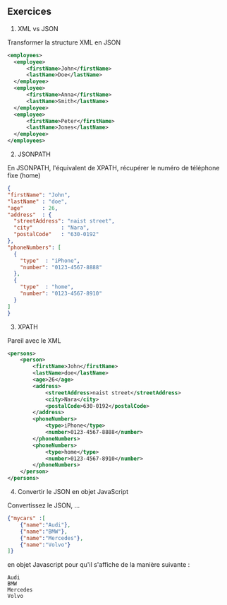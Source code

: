 ## Exercices

1. XML vs JSON

Transformer la structure XML en JSON

```XML
<employees>
  <employee>
	  <firstName>John</firstName>
	  <lastName>Doe</lastName>
  </employee>
  <employee>
	  <firstName>Anna</firstName>
	  <lastName>Smith</lastName>
  </employee>
  <employee>
	  <firstName>Peter</firstName>
	  <lastName>Jones</lastName>
  </employee>
</employees>
```

2. JSONPATH

En JSONPATH, l'équivalent de XPATH, récupérer le numéro de téléphone fixe (home)

```JSON
{
"firstName": "John",
"lastName" : "doe",
"age"      : 26,
"address"  : {
  "streetAddress": "naist street",
  "city"         : "Nara",
  "postalCode"   : "630-0192"
},
"phoneNumbers": [
  {
    "type"  : "iPhone",
    "number": "0123-4567-8888"
  },
  {
    "type"  : "home",
    "number": "0123-4567-8910"
  }
]
}
```
3.  XPATH

Pareil avec le XML

```XML
<persons>
	<person>
		<firstName>John</firstName>
		<lastName>doe</lastName>
		<age>26</age>
		<address>
			<streetAddress>naist street</streetAddress>
			<city>Nara</city>
			<postalCode>630-0192</postalCode>
		</address>
		<phoneNumbers>
			<type>iPhone</type>
			<number>0123-4567-8888</number>
		</phoneNumbers>
		<phoneNumbers>
			<type>home</type>
			<number>0123-4567-8910</number>
		</phoneNumbers>
	</person>
</persons>
 ```

4. Convertir le JSON en objet JavaScript

Convertissez le JSON, ...
```JSON
{"mycars" :[
	{"name":"Audi"},
	{"name":"BMW"},
	{"name":"Mercedes"},
	{"name":"Volvo"}
]}
```
 en objet Javascript pour qu'il s'affiche de la manière suivante :
```
Audi
BMW
Mercedes
Volvo
 ```
